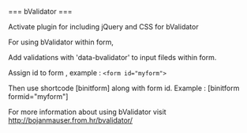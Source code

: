 === bValidator ===

Activate plugin for including jQuery and CSS for bValidator

For using bValidator within form, 

Add validations with 'data-bvalidator' to input fileds within form.

Assign id to form , example : `<form id="myform">`

Then use shortcode [binitform] along with form id.
Example :  [binitform formid="myform"]

For more information about using bValidator visit http://bojanmauser.from.hr/bvalidator/
